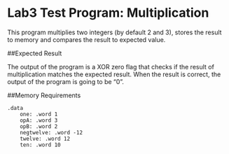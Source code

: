 # Lab3 Test Program: Multiplication

This program multiplies two integers (by default 2 and 3), stores the result to memory and compares the result to expected value.

##Expected Result

The output of the program is a XOR zero flag that checks if the result of multiplication matches the expected result. When the result is correct, the output of the program is going to be “0”.

##Memory Requirements  

```
.data
	one: .word 1
	opA: .word 3
	opB: .word 2
	negtwelve: .word -12
	twelve: .word 12
	ten: .word 10
  ```
